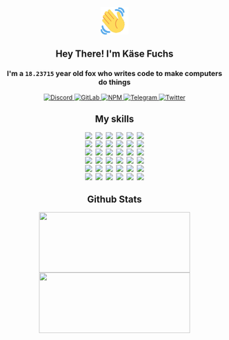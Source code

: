 <div><p align=center><img src=./resources/images/wave.gif width=64px height=64px></p><h2 align=center>Hey There! I'm Käse Fuchs</h2><h3 align=center>I'm a <code>18.23715</code> year old fox who writes code to make computers do things</h3><p align=center><a href=https://discord.com/users/507526681125322772><img alt=Discord src="https://img.shields.io/badge/Discord-5865F2?logo=discord&logoColor=white&style=flat-square#796a7152fda8c346e1616848fee2a274"> </a><a href=https://gitlab.com/kasefuchs><img alt=GitLab src="https://img.shields.io/badge/GitLab-330F63?logo=gitlab&logoColor=white&style=flat-square#796a7152fda8c346e1616848fee2a274"> </a><a href=https://npmjs.com/~kasefuchs><img alt=NPM src="https://img.shields.io/badge/NPM-CB3837?logo=npm&logoColor=white&style=flat-square#796a7152fda8c346e1616848fee2a274"> </a><a href=https://t.me/kasefuchs><img alt=Telegram src="https://img.shields.io/badge/Telegram-2CA5E0?logo=telegram&logoColor=white&style=flat-square#796a7152fda8c346e1616848fee2a274"> </a><a href=https://twitter.com/kasefuchs><img alt=Twitter src="https://img.shields.io/badge/Twitter-1DA1F2?logo=twitter&logoColor=white&style=flat-square#796a7152fda8c346e1616848fee2a274"></a></p><h2 align=center>My skills</h2><p align=center><a href=https://aws.amazon.com/ ><picture><source srcset="https://skillicons.dev/icons?i=aws&theme=dark#796a7152fda8c346e1616848fee2a274" media="(prefers-color-scheme: dark)"><source srcset="https://skillicons.dev/icons?i=aws&theme=light#796a7152fda8c346e1616848fee2a274" media="(prefers-color-scheme: light), (prefers-color-scheme: no-preference)"><img src="https://skillicons.dev/icons?i=aws&theme=light#796a7152fda8c346e1616848fee2a274"></picture></a>&nbsp;&nbsp;<a href=https://en.wikipedia.org/wiki/Bash_(Unix_shell)><picture><source srcset="https://skillicons.dev/icons?i=bash&theme=dark#796a7152fda8c346e1616848fee2a274" media="(prefers-color-scheme: dark)"><source srcset="https://skillicons.dev/icons?i=bash&theme=light#796a7152fda8c346e1616848fee2a274" media="(prefers-color-scheme: light), (prefers-color-scheme: no-preference)"><img src="https://skillicons.dev/icons?i=bash&theme=light#796a7152fda8c346e1616848fee2a274"></picture></a>&nbsp;&nbsp;<a href=https://discord.com/developers/docs><picture><source srcset="https://skillicons.dev/icons?i=bots&theme=dark#796a7152fda8c346e1616848fee2a274" media="(prefers-color-scheme: dark)"><source srcset="https://skillicons.dev/icons?i=bots&theme=light#796a7152fda8c346e1616848fee2a274" media="(prefers-color-scheme: light), (prefers-color-scheme: no-preference)"><img src="https://skillicons.dev/icons?i=bots&theme=light#796a7152fda8c346e1616848fee2a274"></picture></a>&nbsp;&nbsp;<a href=https://www.cloudflare.com/ ><picture><source srcset="https://skillicons.dev/icons?i=cloudflare&theme=dark#796a7152fda8c346e1616848fee2a274" media="(prefers-color-scheme: dark)"><source srcset="https://skillicons.dev/icons?i=cloudflare&theme=light#796a7152fda8c346e1616848fee2a274" media="(prefers-color-scheme: light), (prefers-color-scheme: no-preference)"><img src="https://skillicons.dev/icons?i=cloudflare&theme=light#796a7152fda8c346e1616848fee2a274"></picture></a>&nbsp;&nbsp;<a href=https://en.wikipedia.org/wiki/CSS><picture><source srcset="https://skillicons.dev/icons?i=css&theme=dark#796a7152fda8c346e1616848fee2a274" media="(prefers-color-scheme: dark)"><source srcset="https://skillicons.dev/icons?i=css&theme=light#796a7152fda8c346e1616848fee2a274" media="(prefers-color-scheme: light), (prefers-color-scheme: no-preference)"><img src="https://skillicons.dev/icons?i=css&theme=light#796a7152fda8c346e1616848fee2a274"></picture></a>&nbsp;&nbsp;<a href=https://www.docker.com/ ><picture><source srcset="https://skillicons.dev/icons?i=docker&theme=dark#796a7152fda8c346e1616848fee2a274" media="(prefers-color-scheme: dark)"><source srcset="https://skillicons.dev/icons?i=docker&theme=light#796a7152fda8c346e1616848fee2a274" media="(prefers-color-scheme: light), (prefers-color-scheme: no-preference)"><img src="https://skillicons.dev/icons?i=docker&theme=light#796a7152fda8c346e1616848fee2a274"></picture></a><br><a href=https://www.electronjs.org/ ><picture><source srcset="https://skillicons.dev/icons?i=electron&theme=dark#796a7152fda8c346e1616848fee2a274" media="(prefers-color-scheme: dark)"><source srcset="https://skillicons.dev/icons?i=electron&theme=light#796a7152fda8c346e1616848fee2a274" media="(prefers-color-scheme: light), (prefers-color-scheme: no-preference)"><img src="https://skillicons.dev/icons?i=electron&theme=light#796a7152fda8c346e1616848fee2a274"></picture></a>&nbsp;&nbsp;<a href=https://expressjs.com/ ><picture><source srcset="https://skillicons.dev/icons?i=express&theme=dark#796a7152fda8c346e1616848fee2a274" media="(prefers-color-scheme: dark)"><source srcset="https://skillicons.dev/icons?i=express&theme=light#796a7152fda8c346e1616848fee2a274" media="(prefers-color-scheme: light), (prefers-color-scheme: no-preference)"><img src="https://skillicons.dev/icons?i=express&theme=light#796a7152fda8c346e1616848fee2a274"></picture></a>&nbsp;&nbsp;<a href=https://www.figma.com/ ><picture><source srcset="https://skillicons.dev/icons?i=figma&theme=dark#796a7152fda8c346e1616848fee2a274" media="(prefers-color-scheme: dark)"><source srcset="https://skillicons.dev/icons?i=figma&theme=light#796a7152fda8c346e1616848fee2a274" media="(prefers-color-scheme: light), (prefers-color-scheme: no-preference)"><img src="https://skillicons.dev/icons?i=figma&theme=light#796a7152fda8c346e1616848fee2a274"></picture></a>&nbsp;&nbsp;<a href=https://firebase.google.com/ ><picture><source srcset="https://skillicons.dev/icons?i=firebase&theme=dark#796a7152fda8c346e1616848fee2a274" media="(prefers-color-scheme: dark)"><source srcset="https://skillicons.dev/icons?i=firebase&theme=light#796a7152fda8c346e1616848fee2a274" media="(prefers-color-scheme: light), (prefers-color-scheme: no-preference)"><img src="https://skillicons.dev/icons?i=firebase&theme=light#796a7152fda8c346e1616848fee2a274"></picture></a>&nbsp;&nbsp;<a href=https://flask.palletsprojects.com/ ><picture><source srcset="https://skillicons.dev/icons?i=flask&theme=dark#796a7152fda8c346e1616848fee2a274" media="(prefers-color-scheme: dark)"><source srcset="https://skillicons.dev/icons?i=flask&theme=light#796a7152fda8c346e1616848fee2a274" media="(prefers-color-scheme: light), (prefers-color-scheme: no-preference)"><img src="https://skillicons.dev/icons?i=flask&theme=light#796a7152fda8c346e1616848fee2a274"></picture></a>&nbsp;&nbsp;<a href=https://cloud.google.com/ ><picture><source srcset="https://skillicons.dev/icons?i=gcp&theme=dark#796a7152fda8c346e1616848fee2a274" media="(prefers-color-scheme: dark)"><source srcset="https://skillicons.dev/icons?i=gcp&theme=light#796a7152fda8c346e1616848fee2a274" media="(prefers-color-scheme: light), (prefers-color-scheme: no-preference)"><img src="https://skillicons.dev/icons?i=gcp&theme=light#796a7152fda8c346e1616848fee2a274"></picture></a><br><a href=https://git-scm.com/ ><picture><source srcset="https://skillicons.dev/icons?i=git&theme=dark#796a7152fda8c346e1616848fee2a274" media="(prefers-color-scheme: dark)"><source srcset="https://skillicons.dev/icons?i=git&theme=light#796a7152fda8c346e1616848fee2a274" media="(prefers-color-scheme: light), (prefers-color-scheme: no-preference)"><img src="https://skillicons.dev/icons?i=git&theme=light#796a7152fda8c346e1616848fee2a274"></picture></a>&nbsp;&nbsp;<a href=https://github.com/ ><picture><source srcset="https://skillicons.dev/icons?i=github&theme=dark#796a7152fda8c346e1616848fee2a274" media="(prefers-color-scheme: dark)"><source srcset="https://skillicons.dev/icons?i=github&theme=light#796a7152fda8c346e1616848fee2a274" media="(prefers-color-scheme: light), (prefers-color-scheme: no-preference)"><img src="https://skillicons.dev/icons?i=github&theme=light#796a7152fda8c346e1616848fee2a274"></picture></a>&nbsp;&nbsp;<a href=https://gitlab.com/ ><picture><source srcset="https://skillicons.dev/icons?i=gitlab&theme=dark#796a7152fda8c346e1616848fee2a274" media="(prefers-color-scheme: dark)"><source srcset="https://skillicons.dev/icons?i=gitlab&theme=light#796a7152fda8c346e1616848fee2a274" media="(prefers-color-scheme: light), (prefers-color-scheme: no-preference)"><img src="https://skillicons.dev/icons?i=gitlab&theme=light#796a7152fda8c346e1616848fee2a274"></picture></a>&nbsp;&nbsp;<a href=https://www.heroku.com/ ><picture><source srcset="https://skillicons.dev/icons?i=heroku&theme=dark#796a7152fda8c346e1616848fee2a274" media="(prefers-color-scheme: dark)"><source srcset="https://skillicons.dev/icons?i=heroku&theme=light#796a7152fda8c346e1616848fee2a274" media="(prefers-color-scheme: light), (prefers-color-scheme: no-preference)"><img src="https://skillicons.dev/icons?i=heroku&theme=light#796a7152fda8c346e1616848fee2a274"></picture></a>&nbsp;&nbsp;<a href=https://en.wikipedia.org/wiki/HTML><picture><source srcset="https://skillicons.dev/icons?i=html&theme=dark#796a7152fda8c346e1616848fee2a274" media="(prefers-color-scheme: dark)"><source srcset="https://skillicons.dev/icons?i=html&theme=light#796a7152fda8c346e1616848fee2a274" media="(prefers-color-scheme: light), (prefers-color-scheme: no-preference)"><img src="https://skillicons.dev/icons?i=html&theme=light#796a7152fda8c346e1616848fee2a274"></picture></a>&nbsp;&nbsp;<a href=https://en.wikipedia.org/wiki/JavaScript><picture><source srcset="https://skillicons.dev/icons?i=js&theme=dark#796a7152fda8c346e1616848fee2a274" media="(prefers-color-scheme: dark)"><source srcset="https://skillicons.dev/icons?i=js&theme=light#796a7152fda8c346e1616848fee2a274" media="(prefers-color-scheme: light), (prefers-color-scheme: no-preference)"><img src="https://skillicons.dev/icons?i=js&theme=light#796a7152fda8c346e1616848fee2a274"></picture></a><br><a href=https://en.wikipedia.org/wiki/Linux><picture><source srcset="https://skillicons.dev/icons?i=linux&theme=dark#796a7152fda8c346e1616848fee2a274" media="(prefers-color-scheme: dark)"><source srcset="https://skillicons.dev/icons?i=linux&theme=light#796a7152fda8c346e1616848fee2a274" media="(prefers-color-scheme: light), (prefers-color-scheme: no-preference)"><img src="https://skillicons.dev/icons?i=linux&theme=light#796a7152fda8c346e1616848fee2a274"></picture></a>&nbsp;&nbsp;<a href=https://mui.com/ ><picture><source srcset="https://skillicons.dev/icons?i=materialui&theme=dark#796a7152fda8c346e1616848fee2a274" media="(prefers-color-scheme: dark)"><source srcset="https://skillicons.dev/icons?i=materialui&theme=light#796a7152fda8c346e1616848fee2a274" media="(prefers-color-scheme: light), (prefers-color-scheme: no-preference)"><img src="https://skillicons.dev/icons?i=materialui&theme=light#796a7152fda8c346e1616848fee2a274"></picture></a>&nbsp;&nbsp;<a href=https://en.wikipedia.org/wiki/Markdown><picture><source srcset="https://skillicons.dev/icons?i=md&theme=dark#796a7152fda8c346e1616848fee2a274" media="(prefers-color-scheme: dark)"><source srcset="https://skillicons.dev/icons?i=md&theme=light#796a7152fda8c346e1616848fee2a274" media="(prefers-color-scheme: light), (prefers-color-scheme: no-preference)"><img src="https://skillicons.dev/icons?i=md&theme=light#796a7152fda8c346e1616848fee2a274"></picture></a>&nbsp;&nbsp;<a href=https://www.mongodb.com/ ><picture><source srcset="https://skillicons.dev/icons?i=mongodb&theme=dark#796a7152fda8c346e1616848fee2a274" media="(prefers-color-scheme: dark)"><source srcset="https://skillicons.dev/icons?i=mongodb&theme=light#796a7152fda8c346e1616848fee2a274" media="(prefers-color-scheme: light), (prefers-color-scheme: no-preference)"><img src="https://skillicons.dev/icons?i=mongodb&theme=light#796a7152fda8c346e1616848fee2a274"></picture></a>&nbsp;&nbsp;<a href=https://www.mysql.com/ ><picture><source srcset="https://skillicons.dev/icons?i=mysql&theme=dark#796a7152fda8c346e1616848fee2a274" media="(prefers-color-scheme: dark)"><source srcset="https://skillicons.dev/icons?i=mysql&theme=light#796a7152fda8c346e1616848fee2a274" media="(prefers-color-scheme: light), (prefers-color-scheme: no-preference)"><img src="https://skillicons.dev/icons?i=mysql&theme=light#796a7152fda8c346e1616848fee2a274"></picture></a>&nbsp;&nbsp;<a href=https://nextjs.org/ ><picture><source srcset="https://skillicons.dev/icons?i=nextjs&theme=dark#796a7152fda8c346e1616848fee2a274" media="(prefers-color-scheme: dark)"><source srcset="https://skillicons.dev/icons?i=nextjs&theme=light#796a7152fda8c346e1616848fee2a274" media="(prefers-color-scheme: light), (prefers-color-scheme: no-preference)"><img src="https://skillicons.dev/icons?i=nextjs&theme=light#796a7152fda8c346e1616848fee2a274"></picture></a><br><a href=https://nodejs.org/en/ ><picture><source srcset="https://skillicons.dev/icons?i=nodejs&theme=dark#796a7152fda8c346e1616848fee2a274" media="(prefers-color-scheme: dark)"><source srcset="https://skillicons.dev/icons?i=nodejs&theme=light#796a7152fda8c346e1616848fee2a274" media="(prefers-color-scheme: light), (prefers-color-scheme: no-preference)"><img src="https://skillicons.dev/icons?i=nodejs&theme=light#796a7152fda8c346e1616848fee2a274"></picture></a>&nbsp;&nbsp;<a href=https://www.postgresql.org/ ><picture><source srcset="https://skillicons.dev/icons?i=postgres&theme=dark#796a7152fda8c346e1616848fee2a274" media="(prefers-color-scheme: dark)"><source srcset="https://skillicons.dev/icons?i=postgres&theme=light#796a7152fda8c346e1616848fee2a274" media="(prefers-color-scheme: light), (prefers-color-scheme: no-preference)"><img src="https://skillicons.dev/icons?i=postgres&theme=light#796a7152fda8c346e1616848fee2a274"></picture></a>&nbsp;&nbsp;<a href=https://learn.microsoft.com/en-us/powershell/ ><picture><source srcset="https://skillicons.dev/icons?i=powershell&theme=dark#796a7152fda8c346e1616848fee2a274" media="(prefers-color-scheme: dark)"><source srcset="https://skillicons.dev/icons?i=powershell&theme=light#796a7152fda8c346e1616848fee2a274" media="(prefers-color-scheme: light), (prefers-color-scheme: no-preference)"><img src="https://skillicons.dev/icons?i=powershell&theme=light#796a7152fda8c346e1616848fee2a274"></picture></a>&nbsp;&nbsp;<a href=https://www.python.org/ ><picture><source srcset="https://skillicons.dev/icons?i=py&theme=dark#796a7152fda8c346e1616848fee2a274" media="(prefers-color-scheme: dark)"><source srcset="https://skillicons.dev/icons?i=py&theme=light#796a7152fda8c346e1616848fee2a274" media="(prefers-color-scheme: light), (prefers-color-scheme: no-preference)"><img src="https://skillicons.dev/icons?i=py&theme=light#796a7152fda8c346e1616848fee2a274"></picture></a>&nbsp;&nbsp;<a href=https://www.raspberrypi.org/ ><picture><source srcset="https://skillicons.dev/icons?i=raspberrypi&theme=dark#796a7152fda8c346e1616848fee2a274" media="(prefers-color-scheme: dark)"><source srcset="https://skillicons.dev/icons?i=raspberrypi&theme=light#796a7152fda8c346e1616848fee2a274" media="(prefers-color-scheme: light), (prefers-color-scheme: no-preference)"><img src="https://skillicons.dev/icons?i=raspberrypi&theme=light#796a7152fda8c346e1616848fee2a274"></picture></a>&nbsp;&nbsp;<a href=https://reactjs.org/ ><picture><source srcset="https://skillicons.dev/icons?i=react&theme=dark#796a7152fda8c346e1616848fee2a274" media="(prefers-color-scheme: dark)"><source srcset="https://skillicons.dev/icons?i=react&theme=light#796a7152fda8c346e1616848fee2a274" media="(prefers-color-scheme: light), (prefers-color-scheme: no-preference)"><img src="https://skillicons.dev/icons?i=react&theme=light#796a7152fda8c346e1616848fee2a274"></picture></a><br><a href=https://redux.js.org/ ><picture><source srcset="https://skillicons.dev/icons?i=redux&theme=dark#796a7152fda8c346e1616848fee2a274" media="(prefers-color-scheme: dark)"><source srcset="https://skillicons.dev/icons?i=redux&theme=light#796a7152fda8c346e1616848fee2a274" media="(prefers-color-scheme: light), (prefers-color-scheme: no-preference)"><img src="https://skillicons.dev/icons?i=redux&theme=light#796a7152fda8c346e1616848fee2a274"></picture></a>&nbsp;&nbsp;<a href=https://en.wikipedia.org/wiki/Regular_expression><picture><source srcset="https://skillicons.dev/icons?i=regex&theme=dark#796a7152fda8c346e1616848fee2a274" media="(prefers-color-scheme: dark)"><source srcset="https://skillicons.dev/icons?i=regex&theme=light#796a7152fda8c346e1616848fee2a274" media="(prefers-color-scheme: light), (prefers-color-scheme: no-preference)"><img src="https://skillicons.dev/icons?i=regex&theme=light#796a7152fda8c346e1616848fee2a274"></picture></a>&nbsp;&nbsp;<a href=https://en.wikipedia.org/wiki/Sass_(stylesheet_language)><picture><source srcset="https://skillicons.dev/icons?i=sass&theme=dark#796a7152fda8c346e1616848fee2a274" media="(prefers-color-scheme: dark)"><source srcset="https://skillicons.dev/icons?i=sass&theme=light#796a7152fda8c346e1616848fee2a274" media="(prefers-color-scheme: light), (prefers-color-scheme: no-preference)"><img src="https://skillicons.dev/icons?i=sass&theme=light#796a7152fda8c346e1616848fee2a274"></picture></a>&nbsp;&nbsp;<a href=https://www.typescriptlang.org/ ><picture><source srcset="https://skillicons.dev/icons?i=ts&theme=dark#796a7152fda8c346e1616848fee2a274" media="(prefers-color-scheme: dark)"><source srcset="https://skillicons.dev/icons?i=ts&theme=light#796a7152fda8c346e1616848fee2a274" media="(prefers-color-scheme: light), (prefers-color-scheme: no-preference)"><img src="https://skillicons.dev/icons?i=ts&theme=light#796a7152fda8c346e1616848fee2a274"></picture></a>&nbsp;&nbsp;<a href=https://unity.com/ ><picture><source srcset="https://skillicons.dev/icons?i=unity&theme=dark#796a7152fda8c346e1616848fee2a274" media="(prefers-color-scheme: dark)"><source srcset="https://skillicons.dev/icons?i=unity&theme=light#796a7152fda8c346e1616848fee2a274" media="(prefers-color-scheme: light), (prefers-color-scheme: no-preference)"><img src="https://skillicons.dev/icons?i=unity&theme=light#796a7152fda8c346e1616848fee2a274"></picture></a>&nbsp;&nbsp;<a href=https://workers.cloudflare.com/ ><picture><source srcset="https://skillicons.dev/icons?i=workers&theme=dark#796a7152fda8c346e1616848fee2a274" media="(prefers-color-scheme: dark)"><source srcset="https://skillicons.dev/icons?i=workers&theme=light#796a7152fda8c346e1616848fee2a274" media="(prefers-color-scheme: light), (prefers-color-scheme: no-preference)"><img src="https://skillicons.dev/icons?i=workers&theme=light#796a7152fda8c346e1616848fee2a274"></picture></a><br></p><h2 align=center>Github Stats</h2><p align=center><picture><source srcset="https://github-readme-stats-kasefuchs.vercel.app/api/?count_private=true&hide_border=true&hide_rank=true&line_height=20&hide_title=true&username=Kasefuchs&theme=dark#796a7152fda8c346e1616848fee2a274" media="(prefers-color-scheme: dark)"><source srcset="https://github-readme-stats-kasefuchs.vercel.app/api/?count_private=true&hide_border=true&hide_rank=true&line_height=20&hide_title=true&username=Kasefuchs&theme=light#796a7152fda8c346e1616848fee2a274" media="(prefers-color-scheme: light), (prefers-color-scheme: no-preference)"><img align=middle width=350 height=140 src="https://github-readme-stats-kasefuchs.vercel.app/api/?count_private=true&hide_border=true&hide_rank=true&line_height=20&hide_title=true&username=Kasefuchs&theme=light#796a7152fda8c346e1616848fee2a274"></picture><picture><source srcset="https://github-readme-stats-kasefuchs.vercel.app/api/top-langs/?count_private=true&hide_border=true&layout=compact&username=Kasefuchs&theme=dark#796a7152fda8c346e1616848fee2a274" media="(prefers-color-scheme: dark)"><source srcset="https://github-readme-stats-kasefuchs.vercel.app/api/top-langs/?count_private=true&hide_border=true&layout=compact&username=Kasefuchs&theme=light#796a7152fda8c346e1616848fee2a274" media="(prefers-color-scheme: light), (prefers-color-scheme: no-preference)"><img align=middle width=350 height=140 src="https://github-readme-stats-kasefuchs.vercel.app/api/top-langs/?count_private=true&hide_border=true&layout=compact&username=Kasefuchs&theme=light#796a7152fda8c346e1616848fee2a274"></picture></p><img src="https://hit.yhype.me/github/profile?user_id=64592097#796a7152fda8c346e1616848fee2a274" alt=""></div>